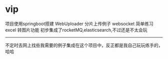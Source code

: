 # vip
 项目使用springboot搭建
 WebUploader 分片上传例子
 websocket 简单练习
 excel 转图片功能
 初步集成了rocketMQ,elasticsearch,不过还是不太会玩
***
不定时去网上找些我需要的例子集成在这个项目中，反正都是我自己玩玩练手的，哈哈
